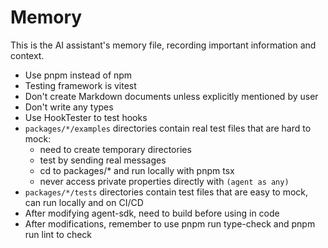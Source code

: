 # Memory

This is the AI assistant's memory file, recording important information and context.

- Use pnpm instead of npm
- Testing framework is vitest
- Don't create Markdown documents unless explicitly mentioned by user
- Don't write any types
- Use HookTester to test hooks
- `packages/*/examples` directories contain real test files that are hard to mock:
  - need to create temporary directories
  - test by sending real messages
  - cd to packages/\* and run locally with pnpm tsx
  - never access private properties directly with `(agent as any)`
- `packages/*/tests` directories contain test files that are easy to mock, can run locally and on CI/CD
- After modifying agent-sdk, need to build before using in code
- After modifications, remember to use pnpm run type-check and pnpm run lint to check
